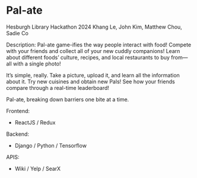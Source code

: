 # Pal-ate
Hesburgh Library Hackathon 2024
Khang Le, John Kim, Matthew Chou, Sadie Co

Description:
Pal-ate game-ifies the way people interact with food! Compete with your friends and collect all of your new cuddly companions! Learn about different foods’ culture, recipes, and local restaurants to buy from—all with a single photo! 

It’s simple, really. Take a picture, upload it, and learn all the information about it. Try new cuisines and obtain new Pals! See how your friends compare through a real-time leaderboard!

Pal-ate, breaking down barriers one bite at a time.


Frontend:
- ReactJS / Redux

Backend:
- Django / Python / Tensorflow

APIS:
- Wiki / Yelp / SearX

